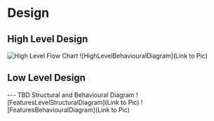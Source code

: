 # Design

## High Level Design 

![High Level Flow Chart](https://user-images.githubusercontent.com/54026778/114264156-e658e980-9a06-11eb-90b9-85e4bae16dc6.jpg)
![HighLevelBehaviouralDiagram](Link to Pic)

## Low Level Design 

--- TBD Structural and Behavioural Diagram
![FeaturesLevelStructuralDiagram](Link to Pic)
![FeaturesBehaviouralDiagram](Link to Pic)
